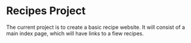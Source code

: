 Recipes Project
========

The current project is to create a basic recipe website. It will 
consist of a main index page, which will have links to a fiew recipes.